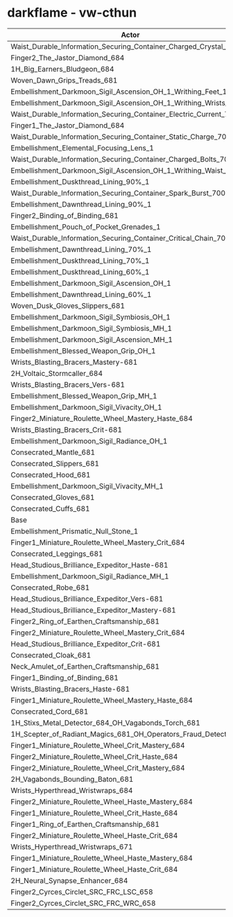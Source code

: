 # darkflame - vw-cthun
| Actor | DPS | Increase |
|---|:---:|:---:|
|Waist_Durable_Information_Securing_Container_Charged_Crystal_700|2375297|1.25%|
|Finger2_The_Jastor_Diamond_684|2375008|1.24%|
|1H_Big_Earners_Bludgeon_684|2373157|1.16%|
|Woven_Dawn_Grips_Treads_681|2372667|1.14%|
|Embellishment_Darkmoon_Sigil_Ascension_OH_1_Writhing_Feet_1|2368304|0.95%|
|Embellishment_Darkmoon_Sigil_Ascension_OH_1_Writhing_Wrists_1|2368072|0.94%|
|Waist_Durable_Information_Securing_Container_Electric_Current_700|2368045|0.94%|
|Finger1_The_Jastor_Diamond_684|2367329|0.91%|
|Waist_Durable_Information_Securing_Container_Static_Charge_700|2366538|0.88%|
|Embellishment_Elemental_Focusing_Lens_1|2366018|0.86%|
|Waist_Durable_Information_Securing_Container_Charged_Bolts_700|2365054|0.82%|
|Embellishment_Darkmoon_Sigil_Ascension_OH_1_Writhing_Waist_1|2364121|0.78%|
|Embellishment_Duskthread_Lining_90%_1|2360763|0.63%|
|Waist_Durable_Information_Securing_Container_Spark_Burst_700|2359966|0.60%|
|Embellishment_Dawnthread_Lining_90%_1|2359589|0.58%|
|Finger2_Binding_of_Binding_681|2359199|0.57%|
|Embellishment_Pouch_of_Pocket_Grenades_1|2358804|0.55%|
|Waist_Durable_Information_Securing_Container_Critical_Chain_700|2357831|0.51%|
|Embellishment_Dawnthread_Lining_70%_1|2356508|0.45%|
|Embellishment_Duskthread_Lining_70%_1|2356456|0.45%|
|Embellishment_Duskthread_Lining_60%_1|2355482|0.41%|
|Embellishment_Darkmoon_Sigil_Ascension_OH_1|2355232|0.40%|
|Embellishment_Dawnthread_Lining_60%_1|2355053|0.39%|
|Woven_Dusk_Gloves_Slippers_681|2355045|0.39%|
|Embellishment_Darkmoon_Sigil_Symbiosis_OH_1|2354262|0.36%|
|Embellishment_Darkmoon_Sigil_Symbiosis_MH_1|2352763|0.29%|
|Embellishment_Darkmoon_Sigil_Ascension_MH_1|2352610|0.29%|
|Embellishment_Blessed_Weapon_Grip_OH_1|2350011|0.17%|
|Wrists_Blasting_Bracers_Mastery-681|2348644|0.12%|
|2H_Voltaic_Stormcaller_684|2348515|0.11%|
|Wrists_Blasting_Bracers_Vers-681|2348324|0.10%|
|Embellishment_Blessed_Weapon_Grip_MH_1|2348054|0.09%|
|Embellishment_Darkmoon_Sigil_Vivacity_OH_1|2347888|0.08%|
|Finger2_Miniature_Roulette_Wheel_Mastery_Haste_684|2347756|0.08%|
|Wrists_Blasting_Bracers_Crit-681|2347154|0.05%|
|Embellishment_Darkmoon_Sigil_Radiance_OH_1|2347147|0.05%|
|Consecrated_Mantle_681|2346579|0.03%|
|Consecrated_Slippers_681|2346558|0.03%|
|Consecrated_Hood_681|2346207|0.01%|
|Embellishment_Darkmoon_Sigil_Vivacity_MH_1|2346091|0.01%|
|Consecrated_Gloves_681|2345977|0.00%|
|Consecrated_Cuffs_681|2345923|0.00%|
|Base|2345915|0.00%|
|Embellishment_Prismatic_Null_Stone_1|2345862|0.00%|
|Finger1_Miniature_Roulette_Wheel_Mastery_Crit_684|2345733|-0.01%|
|Consecrated_Leggings_681|2345710|-0.01%|
|Head_Studious_Brilliance_Expeditor_Haste-681|2345359|-0.02%|
|Embellishment_Darkmoon_Sigil_Radiance_MH_1|2345332|-0.02%|
|Consecrated_Robe_681|2344479|-0.06%|
|Head_Studious_Brilliance_Expeditor_Vers-681|2344428|-0.06%|
|Head_Studious_Brilliance_Expeditor_Mastery-681|2344131|-0.08%|
|Finger2_Ring_of_Earthen_Craftsmanship_681|2344009|-0.08%|
|Finger2_Miniature_Roulette_Wheel_Mastery_Crit_684|2343895|-0.09%|
|Head_Studious_Brilliance_Expeditor_Crit-681|2343480|-0.10%|
|Consecrated_Cloak_681|2343188|-0.12%|
|Neck_Amulet_of_Earthen_Craftsmanship_681|2342094|-0.16%|
|Finger1_Binding_of_Binding_681|2341775|-0.18%|
|Wrists_Blasting_Bracers_Haste-681|2341594|-0.18%|
|Finger1_Miniature_Roulette_Wheel_Mastery_Haste_684|2341537|-0.19%|
|Consecrated_Cord_681|2341351|-0.19%|
|1H_Stixs_Metal_Detector_684_OH_Vagabonds_Torch_681|2340176|-0.24%|
|1H_Scepter_of_Radiant_Magics_681_OH_Operators_Fraud_Detector_684|2339412|-0.28%|
|Finger1_Miniature_Roulette_Wheel_Crit_Mastery_684|2337290|-0.37%|
|Finger2_Miniature_Roulette_Wheel_Crit_Haste_684|2334201|-0.50%|
|Finger2_Miniature_Roulette_Wheel_Crit_Mastery_684|2332918|-0.55%|
|2H_Vagabonds_Bounding_Baton_681|2332276|-0.58%|
|Wrists_Hyperthread_Wristwraps_684|2330724|-0.65%|
|Finger2_Miniature_Roulette_Wheel_Haste_Mastery_684|2330352|-0.66%|
|Finger1_Miniature_Roulette_Wheel_Crit_Haste_684|2327772|-0.77%|
|Finger1_Ring_of_Earthen_Craftsmanship_681|2325749|-0.86%|
|Finger2_Miniature_Roulette_Wheel_Haste_Crit_684|2325437|-0.87%|
|Wrists_Hyperthread_Wristwraps_671|2321972|-1.02%|
|Finger1_Miniature_Roulette_Wheel_Haste_Mastery_684|2305966|-1.70%|
|Finger1_Miniature_Roulette_Wheel_Haste_Crit_684|2301659|-1.89%|
|2H_Neural_Synapse_Enhancer_684|2255299|-3.86%|
|Finger2_Cyrces_Circlet_SRC_FRC_LSC_658|2108019|-10.14%|
|Finger2_Cyrces_Circlet_SRC_FRC_WRC_658|2107365|-10.17%|
